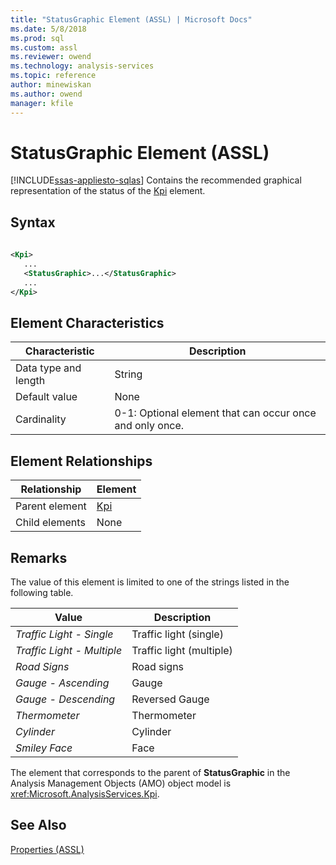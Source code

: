 ```yaml
---
title: "StatusGraphic Element (ASSL) | Microsoft Docs"
ms.date: 5/8/2018
ms.prod: sql
ms.custom: assl
ms.reviewer: owend
ms.technology: analysis-services
ms.topic: reference
author: minewiskan
ms.author: owend
manager: kfile
---
```

# StatusGraphic Element (ASSL)
[!INCLUDE[ssas-appliesto-sqlas](../../../includes/ssas-appliesto-sqlas.md)]
  Contains the recommended graphical representation of the status of the [Kpi](../../../analysis-services/scripting/objects/kpi-element-assl.md) element.  
  
## Syntax  
  
```xml  
  
<Kpi>  
   ...  
   <StatusGraphic>...</StatusGraphic>  
   ...  
</Kpi>  
```  
  
## Element Characteristics  
  
|Characteristic|Description|  
|--------------------|-----------------|  
|Data type and length|String|  
|Default value|None|  
|Cardinality|0-1: Optional element that can occur once and only once.|  
  
## Element Relationships  
  
|Relationship|Element|  
|------------------|-------------|  
|Parent element|[Kpi](../../../analysis-services/scripting/objects/kpi-element-assl.md)|  
|Child elements|None|  
  
## Remarks  
 The value of this element is limited to one of the strings listed in the following table.  
  
|Value|Description|  
|-----------|-----------------|  
|*Traffic Light - Single*|Traffic light (single)|  
|*Traffic Light - Multiple*|Traffic light (multiple)|  
|*Road Signs*|Road signs|  
|*Gauge - Ascending*|Gauge|  
|*Gauge - Descending*|Reversed Gauge|  
|*Thermometer*|Thermometer|  
|*Cylinder*|Cylinder|  
|*Smiley Face*|Face|  
  
 The element that corresponds to the parent of **StatusGraphic** in the Analysis Management Objects (AMO) object model is <xref:Microsoft.AnalysisServices.Kpi>.  
  
## See Also  
 [Properties &#40;ASSL&#41;](../../../analysis-services/scripting/properties/properties-assl.md)  
  
  
